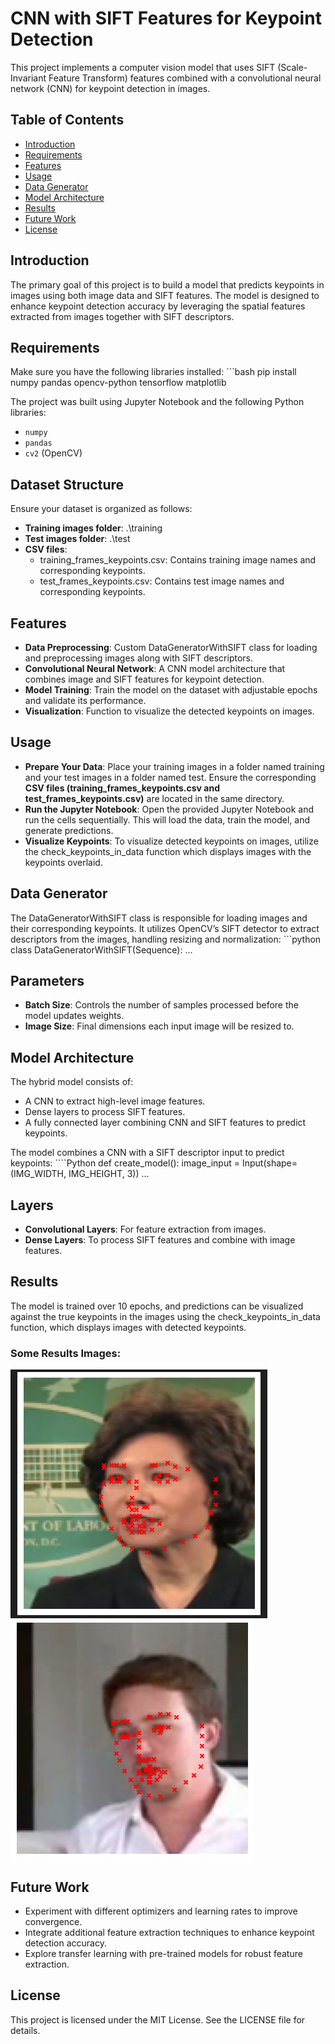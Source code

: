 # CNN with SIFT Features for Keypoint Detection
This project implements a computer vision model that uses SIFT (Scale-Invariant Feature Transform) features combined with a convolutional neural network (CNN) for keypoint detection in images.

## Table of Contents

* [Introduction](#introduction)
* [Requirements](#requirements)
* [Features](#features)
* [Usage](#usage)
* [Data Generator](#data-generator)
* [Model Architecture](#model-architecture)
* [Results](#results)
* [Future Work](#future-work)
* [License](#license)

## Introduction
The primary goal of this project is to build a model that predicts keypoints in images using both image data and SIFT features. The model is designed to enhance keypoint detection accuracy by leveraging the spatial features extracted from images together with SIFT descriptors.

## Requirements
Make sure you have the following libraries installed:
    ```bash
    pip install numpy pandas opencv-python tensorflow matplotlib

The project was built using Jupyter Notebook and the following Python libraries:
- `numpy`
- `pandas`
- `cv2` (OpenCV)


## Dataset Structure
Ensure your dataset is organized as follows:

- **Training images folder**: .\training
- **Test images folder**: .\test
- **CSV files**:
  - training_frames_keypoints.csv: Contains training image names and corresponding keypoints.
  - test_frames_keypoints.csv: Contains test image names and corresponding keypoints.


## Features
- **Data Preprocessing**: Custom DataGeneratorWithSIFT class for loading and preprocessing images along with SIFT descriptors.
- **Convolutional Neural Network**: A CNN model architecture that combines image and SIFT features for keypoint detection.
- **Model Training**: Train the model on the dataset with adjustable epochs and validate its performance.
- **Visualization**: Function to visualize the detected keypoints on images.

## Usage
- **Prepare Your Data**: Place your training images in a folder named training and your test images in a folder named test. Ensure the corresponding **CSV files (training_frames_keypoints.csv and test_frames_keypoints.csv)** are located in the same directory.
- **Run the Jupyter Notebook**: Open the provided Jupyter Notebook and run the cells sequentially. This will load the data, train the model, and generate predictions.
- **Visualize Keypoints**: To visualize detected keypoints on images, utilize the check_keypoints_in_data function which displays images with the keypoints overlaid.

## Data Generator
The DataGeneratorWithSIFT class is responsible for loading images and their corresponding keypoints. It utilizes OpenCV’s SIFT detector to extract descriptors from the images, handling resizing and normalization:
    ```python
class DataGeneratorWithSIFT(Sequence):
    ...

## Parameters
- **Batch Size**: Controls the number of samples processed before the model updates weights.
- **Image Size**: Final dimensions each input image will be resized to.

## Model Architecture
The hybrid model consists of:
- A CNN to extract high-level image features.
- Dense layers to process SIFT features.
- A fully connected layer combining CNN and SIFT features to predict keypoints.

The model combines a CNN with a SIFT descriptor input to predict keypoints:
    ````Python
        def create_model():
            image_input = Input(shape=(IMG_WIDTH, IMG_HEIGHT, 3))
            ... 


## Layers
- **Convolutional Layers**: For feature extraction from images.
- **Dense Layers**: To process SIFT features and combine with image features.

## Results
The model is trained over 10 epochs, and predictions can be visualized against the true keypoints in the images using the check_keypoints_in_data function, which displays images with detected keypoints.

### Some Results Images:
![alt text](image.png)
![alt text](image-1.png)

## Future Work
- Experiment with different optimizers and learning rates to improve convergence.
- Integrate additional feature extraction techniques to enhance keypoint detection accuracy.
- Explore transfer learning with pre-trained models for robust feature extraction.

## License
This project is licensed under the MIT License. See the LICENSE file for details.